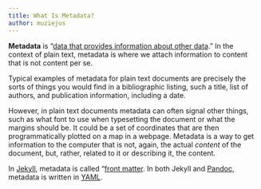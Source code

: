 ```yaml
---
title: What Is Metadata?
author: muziejus
---
```


**Metadata** is “[data that provides information about other
data](https://en.wikipedia.org/wiki/Metadata).” In the context of plain text,
metadata is where we attach information to content that is not content per se.

Typical examples of metadata for plain text documents are precisely the sorts
of things you would find in a bibliographic listing, such a title, list of
authors, and publication information, including a date.

However, in plain text documents metadata can often signal other things, such
as what font to use when typesetting the document or what the margins should
be. It could be a set of coordinates that are then programmatically plotted on
a map in a webpage. Metadata is a way to get information to the computer that
is not, again, the actual _content_ of the document, but, rather, related to
it or describing it, the content.

In [Jekyll](/whatis/jekyll), metadata is called “[front
matter](https://jekyllrb.com/docs/frontmatter/). In both Jekyll and
[Pandoc](/whatis/pandoc), metadata is written in [YAML](/whatis/yaml).
